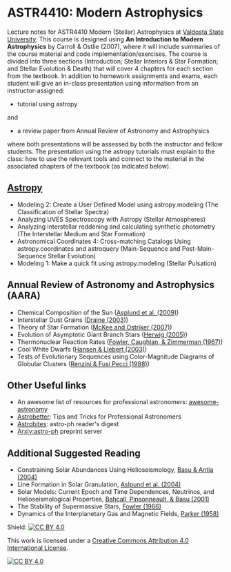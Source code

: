 # ASTR4410: Modern Astrophysics 
Lecture notes for ASTR4410 Modern (Stellar) Astrophysics at [Valdosta State University](https://www.valdosta.edu/phy/).  This course is designed using **An Introduction to Modern Astrophysics** by Carroll & Ostlie (2007), where it will include summaries of the course material and code implementation/exercises.  The course is divided into three sections (Introduction; Stellar Interiors & Star Formation; and Stellar Evolution & Death) that will cover 4 chapters for each section from the textbook.  In addition to homework assignments and exams, each student will give an in-class presentation using information from an instructor-assigned:

- tutorial using astropy

and

- a review paper from Annual Review of Astronomy and Astrophysics

where both presentations will be assessed by both the instructor and fellow students.  The presentation using the astropy tutorials must explain to the class: how to use the relevant tools and connect to the material in the associated chapters of the textbook (as indicated below).

## [Astropy](https://learn.astropy.org/) 
- Modeling 2: Create a User Defined Model using astropy.modeling (The Classification of Stellar Spectra)
- Analyzing UVES Spectroscopy with Astropy (Stellar Atmospheres)
- Analyzing interstellar reddening and calculating synthetic photometry (The Interstellar Medium and Star Formation)
- Astronomical Coordinates 4: Cross-matching Catalogs Using astropy.coordinates and astroquery (Main-Sequence and Post-Main-Sequence Stellar Evolution)
- Modeling 1: Make a quick fit using astropy.modeling (Stellar Pulsation)


## Annual Review of Astronomy and Astrophysics (AARA)
- Chemical Composition of the Sun ([Asplund et al. (2009)](https://ui.adsabs.harvard.edu/abs/2009ARA%26A..47..481A/abstract))
- Interstellar Dust Grains ([Draine (2003)](https://ui.adsabs.harvard.edu/abs/2003ARA%26A..41..241D/abstract))
- Theory of Star Formation ([McKee and Ostriker (2007)](https://ui.adsabs.harvard.edu/abs/2007ARA%26A..45..565M/abstract))
- Evolution of Asymptotic Giant Branch Stars ([Herwig (2005)](https://ui.adsabs.harvard.edu/abs/2005ARA%26A..43..435H/abstract))
- Thermonuclear Reaction Rates ([Fowler, Caughlan, & Zimmerman (1967)](https://ui.adsabs.harvard.edu/abs/1967ARA%26A...5..525F/abstract))
- Cool White Dwarfs ([Hansen & Liebert (2003)](https://ui.adsabs.harvard.edu/abs/2003ARA%26A..41..465H/abstract))
- Tests of Evolutionary Sequences using Color-Magnitude Diagrams of Globular Clusters ([Renzini & Fusi Pecci (1988)](https://ui.adsabs.harvard.edu/abs/1988ARA%26A..26..199R/abstract))

## Other Useful links
- An awesome list of resources for professional astronomers: [awesome-astronomy](https://github.com/jonathansick/awesome-astronomy)
- [Astrobetter](https://www.astrobetter.com/): Tips and Tricks for Professional Astronomers 
- [Astrobites](https://astrobites.org/): astro-ph reader's digest 
- [Arxiv:astro-ph](https://arxiv.org/archive/astro-ph) preprint server 

## Additional Suggested Reading
- Constraining Solar Abundances Using Helioseismology,  [Basu & Antia (2004)](https://ui.adsabs.harvard.edu/abs/2004ApJ...606L..85B/abstract)
- Line Formation in Solar Granulation, [Aslpund et al. (2004)](https://ui.adsabs.harvard.edu/abs/2004A%26A...417..751A/abstract)
- Solar Models: Current Epoch and Time Dependences, Neutrinos, and Helioseismological Properties, [Bahcall, Pinsonneault, & Basu (2001)](https://ui.adsabs.harvard.edu/abs/2001ApJ...555..990B/abstract)
- The Stability of Supermassive Stars, [Fowler (1966)](https://ui.adsabs.harvard.edu/abs/1966ApJ...144..180F/abstract)
- Dynamics of the Interplanetary Gas and Magnetic Fields, [Parker (1958)](https://ui.adsabs.harvard.edu/abs/1958ApJ...128..664P/abstract)

Shield: [![CC BY 4.0][cc-by-shield]][cc-by]

This work is licensed under a
[Creative Commons Attribution 4.0 International License][cc-by].

[![CC BY 4.0][cc-by-image]][cc-by]

[cc-by]: http://creativecommons.org/licenses/by/4.0/
[cc-by-image]: https://i.creativecommons.org/l/by/4.0/88x31.png
[cc-by-shield]: https://img.shields.io/badge/License-CC%20BY%204.0-lightgrey.svg